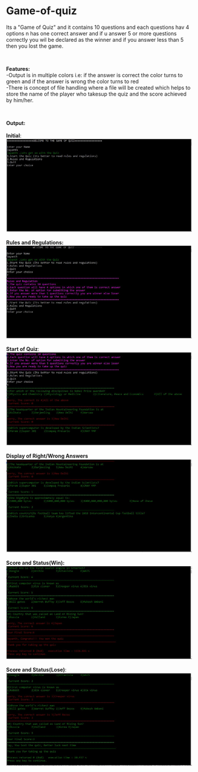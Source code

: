 # Game-of-quiz

Its a "Game of Quiz" and it contains 10 questions and each questions hav 4 options n has one correct answer and if u answer 5 or more questions correctly you wil be declared as the winner and if you answer less than 5 then you lost the game.

<br>

**Features:** <br>
 -Output is in multiple colors i.e: if the answer is correct the color turns to green and if the answer is wrong the color turns to red <br>
 -There is concept of file handling where a file will be created which helps to store the name of the player who takesup the quiz and the score achieved by him/her.
 
 <br>
 
 **Output:** <br> 
 <br>
 **Initial**:
 ![](/Output/1.JPG) <br> 
 <br>
 **Rules and Regulations:**
 ![](/Output/2.JPG) <br>
 <br>
 **Start of Quiz**:
 ![](/Output/3.JPG) <br>
 <br>
 **Display of Right/Wrong Answers**
 ![](/Output/4.JPG) <br>
 <br>
 **Score and Status(Win):**
 ![](/Output/5.JPG) <br>
 <br>
 **Score and Status(Lose)**:
 ![](/Output/6.JPG)
